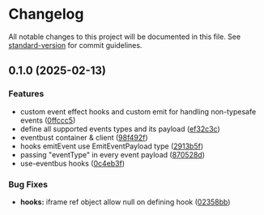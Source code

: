 # Changelog

All notable changes to this project will be documented in this file. See [standard-version](https://github.com/conventional-changelog/standard-version) for commit guidelines.

## 0.1.0 (2025-02-13)


### Features

* custom event effect hooks and custom emit for handling non-typesafe events ([0ffccc5](https://github.com/kaotypr/sicepat-eventbus/commit/0ffccc5d9e96a9d614db438fcde3549b4f3e0c70))
* define all supported events types and its payload ([ef32c3c](https://github.com/kaotypr/sicepat-eventbus/commit/ef32c3cefad23738d1bb95bf5f857524bb5473ee))
* eventbust container & client ([98f492f](https://github.com/kaotypr/sicepat-eventbus/commit/98f492f821f40349dcd59d99a630ca77fda9f57e))
* hooks emitEvent use EmitEventPayload type ([2913b5f](https://github.com/kaotypr/sicepat-eventbus/commit/2913b5f8b07aff50045f353f62b46186268b19f8))
* passing "eventType" in every event payload ([870528d](https://github.com/kaotypr/sicepat-eventbus/commit/870528d17274a4a530a2cec7c38bffbe2b9e5c67))
* use-eventbus hooks ([0c4eb3f](https://github.com/kaotypr/sicepat-eventbus/commit/0c4eb3f5211eed63d8b91ad9819ec15b497a16db))


### Bug Fixes

* **hooks:** iframe ref object allow null on defining hook ([02358bb](https://github.com/kaotypr/sicepat-eventbus/commit/02358bbf62b03789a4890e81ba6a2f227f45ac85))
